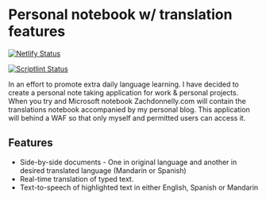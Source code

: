 # Personal notebook w/ translation features

[![Netlify Status](https://api.netlify.com/api/v1/badges/681fa829-0010-4ec6-a5f8-a15560b67fb7/deploy-status)](https://app.netlify.com/sites/zachdonnelly-dev/deploys)

[![Scriptlint Status](https://img.shields.io/endpoint?url=https://scriptlint.peerigon.io/api/shield/scriptlint/latest)](https://scriptlint.peerigon.io/issues/scriptlint/latest)

In an effort to promote extra daily language learning. I have decided to create
a personal note taking application for work & personal projects. When you try
and Microsoft notebook Zachdonnelly.com will contain the translations notebook
accompanied by my personal blog. This application will behind a WAF so that only
myself and permitted users can access it.

## Features

- Side-by-side documents - One in original language and another in desired
  translated language (Mandarin or Spanish)
- Real-time translation of typed text.
- Text-to-speech of highlighted text in either English, Spanish or Mandarin

